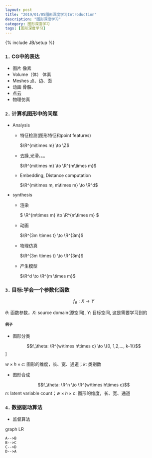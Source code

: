 ```yaml
---
layout: post
title: "2019/01/05图形深度学习Introduction"
description: "图形深度学习"
category: 图形深度学习
tags: [图形深度学习]
---
```


{% include JB/setup %}

### `1.` CG中的表达
- 图片 像素
- Volume（体） 体素
- Meshes    点、边、面
- 动画  骨骼、
- 点云
- 物理仿真


### `2.` 计算机图形中的问题
- Analysis
    - 特征检测(图形特征和point features)
        
        $\R^{m\times m} \to \Z$
    - 去躁,光滑。。。

        $\R^{m\times m} \to \R^{m\times m}$
    - Embedding, Distance computation

        $\R^{m\times m, m\times m} \to \R^d$

- synthesis
    - 渲染

        $ \R^{m\times m} \to \R^{m\times m} $
    - 动画

        $\R^{3m \times t} \to \R^{3m}$
    - 物理仿真

        $\R^{3m \times t} \to \R^{3m}$
    
    - 产生模型

        $\R^d \to \R^{m \times m}$



### `3.` 目标:学会一个参数化函数

$$f_\theta : X \to Y$$

$\theta:$ 函数参数，$X:$ source domain(源空间), $Y:$ 目标空间, 这是需要学习到的


#### `例子`
- 图形分类

$$f_\theta: \R^{w\times h\times c} \to \{0, 1,2,..., k-1\}$$]

$w\times h\times c:$ 图形的维度，长、宽、通道；$k:$ 类别数

- 图形合成

$$f_\theta: \R^n \to \R^{w\times h\times c}$$
$n:$ latent variable count；$w\times h\times c:$ 图形的维度，长、宽、通道


### `4.` 数据驱动算法

- 监督算法

graph LR

    A-->B
    B-->C
    C-->D
    D-->A
